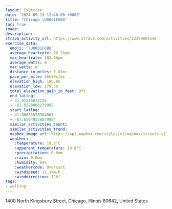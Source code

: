 ```yaml
---
layout: Exercise
date: '2024-09-13 12:48:00 +0000'
title: "Chicago \U0001F6B6"
toc: true
image:
description:
strava_activity_url: https://www.strava.com/activities/12399801548
exercise_data:
  emoji: "\U0001F6B6"
  average_heartrate: 96.2bpm
  max_heartrate: 102.0bpm
  average_watts: W
  max_watts: W
  distance_in_miles: 1.01mi
  pace_per_mile: 16m50s/mi
  elevation_high: 180.8m
  elevation_low: 179.3m
  total_elevation_gain_in_feet: 0ft
  end_latlng:
  - 41.91236872226
  - -87.6528800278902
  start_latlng:
  - 41.90635520964861
  - -87.65049520879984
  similar_activities_count:
  similar_activities_trend:
  mapbox_image_url: https://api.mapbox.com/styles/v1/mapbox/streets-v11/static/path-5+787af2-1.0(_fx~Flp~uOgAdAe%40%5CYJe%40DSFmAt%40W%3FABMFg%40GaC%3FSC%5DD),pin-s-s+e5b22e(-87.65207,41.90832),pin-s-f+89ae00(-87.65299999999999,41.91098000000002)/auto/800x800?access_token=pk.eyJ1Ijoiam9zaGJlY2ttYW4iLCJhIjoiY205eWR2aDd1MWZ6djJrbXc4a3M0bWZleiJ9.XiG9OWkNcZk2QzjJbxLB4A
  weather:
    :temperature: 19.3°C
    :apparent_temperature: 19.8°C
    :precipitation: 0.0mm
    :rain: 0.0mm
    :humidity: 84%
    :weathercode: Overcast
    :windspeed: 12.1km/h
    :winddirection: 120°
tags:
- walking
---
```

1400 North Kingsbury Street, Chicago, Illinois 60642, United States
